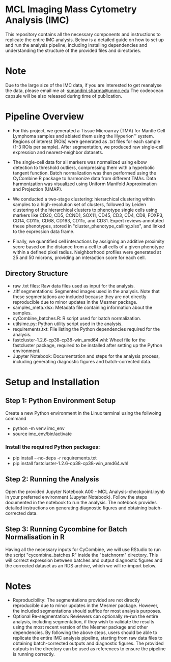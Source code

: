 # MCL Imaging Mass Cytometry Analysis (IMC)
This repository contains all the necessary components and instructions to replicate the entire IMC analysis. Below is a detailed guide on how to set up and run the analysis pipeline, including installing dependencies and understanding the structure of the provided files and directories.

# Note
Due to the large size of the IMC data, if you are interested to get reanalyse the data, please email me at: sunandini.sharma@unmc.edu
The codeocean capsule will be also released during time of publication.

# Pipeline Overview
- For this project, we generated a Tissue Microarray (TMA) for Mantle Cell Lymphoma samples and ablated them using the Hyperion™ system. Regions of interest (ROIs) were generated as .txt files for each sample (1-3 ROIs per sample). After segmentation, we produced raw single-cell expression and nearest-neighbor datasets.

- The single-cell data for all markers was normalized using elbow detection to threshold outliers, compressing them with a hyperbolic tangent function. Batch normalization was then performed using the CyCombine R package to harmonize data from different TMAs. Data harmonization was visualized using Uniform Manifold Approximation and Projection (UMAP).

- We conducted a two-stage clustering: hierarchical clustering within samples to a high-resolution set of clusters, followed by Leiden clustering of the hierarchical clusters to phenotype single cells using markers like CD20, CD5, CCND1, SOX11, CD45, CD3, CD4, CD8, FOXP3, CD14, CD11b, CD68, CD163, CD11c, and CD31. Expert reviews annotated these phenotypes, stored in "cluster_phenotype_calling.xlsx", and linked to the expression data frame.

- Finally, we quantified cell interactions by assigning an additive proximity score based on the distance from a cell to all cells of a given phenotype within a defined pixel radius. Neighborhood profiles were generated at 25 and 50 microns, providing an interaction score for each cell.


## Directory Structure

- raw .txt files: Raw data files used as input for the analysis.
- .tiff segmentations: Segmented images used in the analysis. Note that these segmentations are included because they are not directly reproducible due to minor updates in the Mesmer package.
- samples_meta.xlsx: Metadata file containing information about the samples.
- cyCombine_batches.R: R script used for batch normalization.
- utilsimc.py: Python utility script used in the analysis.
- requirements.txt: File listing the Python dependencies required for the analysis.
- fastcluster-1.2.6-cp38-cp38-win_amd64.whl: Wheel file for the fastcluster package, required to be installed after setting up the Python environment.
- Jupyter Notebook: Documentation and steps for the analysis process, including generating diagnostic figures and batch-corrected data.

# Setup and Installation

## Step 1: Python Environment Setup
Create a new Python environment in the Linux terminal using the follwoing command

- python -m venv imc_env
- source imc_env/bin/activate
  
### Install the required Python packages:
- pip install --no-deps -r requirements.txt
- pip install fastcluster-1.2.6-cp38-cp38-win_amd64.whl

## Step 2: Running the Analysis 
Open the provided Jupyter Notebook A00 - MCL Analysis-checkpoint.ipynb in your preferred environment (Jupyter Notebook). Follow the steps documented in the notebook to run the analysis. The notebook provides detailed instructions on generating diagnostic figures and obtaining batch-corrected data.

## Step 3: Running Cycombine for Batch Normalisation in R
Having all the necessary inputs for CyCombine, we will use RStudio to run the script "cycombine_batches.R" inside the "batchnorm" directory. This will correct expression between batches and output diagnostic figures and the corrected dataset as an RDS archive, which we will re-import below.


# Notes

- Reproducibility: The segmentations provided are not directly reproducible due to minor updates in the Mesmer package. However, the included segmentations should suffice for most analysis purposes.
- Optional Re-segmentation: Reviewers can optionally re-run the entire analysis, including segmentation, if they wish to validate the results using the most recent version of the Mesmer package and other dependencies.
By following the above steps, users should be able to replicate the entire IMC analysis pipeline, starting from raw data files to obtaining batch-corrected outputs and diagnostic figures. The provided outputs in the directory can be used as references to ensure the pipeline is running correctly.
